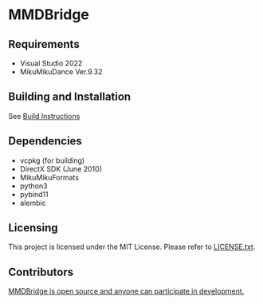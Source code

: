 # MMDBridge

## Requirements
* Visual Studio 2022
* MikuMikuDance Ver.9.32

## Building and Installation
See [Build Instructions](how_to_build.md)

## Dependencies
* vcpkg (for building)
* DirectX SDK (June 2010)
* MikuMikuFormats
* python3
* pybind11
* alembic

## Licensing
This project is licensed under the MIT License. Please refer to [LICENSE.txt](LICENSE.txt).

## Contributors
[MMDBridge is open source and anyone can participate in development.](https://github.com/rintrint/mmdbridge/graphs/contributors)
